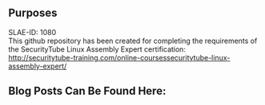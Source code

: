 ## Purposes 

SLAE-ID: 1080</br>
This github repository has been created for completing the requirements of the SecurityTube Linux Assembly Expert certification:</br>
<http://securitytube-training.com/online-coursessecuritytube-linux-assembly-expert/>

## Blog Posts Can Be Found Here:

